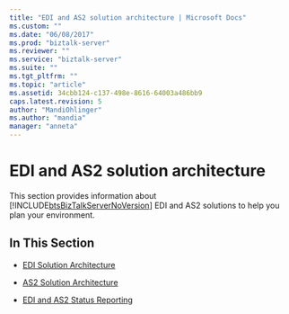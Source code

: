 ```yaml
---
title: "EDI and AS2 solution architecture | Microsoft Docs"
ms.custom: ""
ms.date: "06/08/2017"
ms.prod: "biztalk-server"
ms.reviewer: ""
ms.service: "biztalk-server"
ms.suite: ""
ms.tgt_pltfrm: ""
ms.topic: "article"
ms.assetid: 34cbb124-c137-498e-8616-64003a486bb9
caps.latest.revision: 5
author: "MandiOhlinger"
ms.author: "mandia"
manager: "anneta"
---
```

# EDI and AS2 solution architecture
This section provides information about [!INCLUDE[btsBizTalkServerNoVersion](../includes/btsbiztalkservernoversion-md.md)] EDI and AS2 solutions to help you plan your environment.  
  
## In This Section  
  
-   [EDI Solution Architecture](../core/edi-solution-architecture.md)  
  
-   [AS2 Solution Architecture](../core/as2-solution-architecture.md)  
  
-   [EDI and AS2 Status Reporting](../core/edi-and-as2-status-reporting.md)
